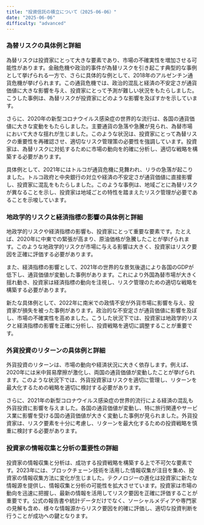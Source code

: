 ```yaml
---
title: "投資信託の積立について（2025-06-06）"
date: "2025-06-06"
difficulty: "advanced"
---
```


### 為替リスクの具体例と詳細

為替リスクは投資家にとって大きな要素であり、市場の不確実性を増加させる可能性があります。金融危機や政治的事件が為替リスクを引き起こす典型的な事例として挙げられる一方で、さらに具体的な例として、2018年のアルゼンチン通貨危機が挙げられます。この通貨危機では、政治的混乱と経済の不安定さが通貨価値に大きな影響を与え、投資家にとって予測が難しい状況をもたらしました。こうした事例は、為替リスクが投資家にどのような影響を及ぼすかを示しています。

さらに、2020年の新型コロナウイルス感染症の世界的な流行は、各国の通貨価値に大きな変動をもたらしました。主要通貨の急落や急騰が見られ、為替市場において大きな揺れが生じました。このような状況は、投資家にとって為替リスクの重要性を再確認させ、適切なリスク管理策の必要性を強調しています。投資家は、為替リスクに対処するために市場の動向を的確に分析し、適切な戦略を構築する必要があります。

具体例として、2021年にはトルコが通貨危機に見舞われ、リラの急落が起こりました。トルコ政府と中央銀行の対立や経済の不安定さが通貨価値に直接影響し、投資家に混乱をもたらしました。このような事例は、地域ごとに為替リスクが異なることを示し、投資家は地域ごとの特性を踏まえたリスク管理が必要であることを示唆しています。

### 地政学的リスクと経済指標の影響の具体例と詳細

地政学的リスクや経済指標の影響も、投資家にとって重要な要素です。たとえば、2020年に中東での緊張が高まり、原油価格が急騰したことが挙げられます。このような地政学的リスクが市場に与える影響は大きく、投資家はリスク要因を正確に評価する必要があります。

また、経済指標の影響として、2021年の世界的な景気後退により各国のGDPが低下し、通貨価値が変動した事例があります。これにより外国為替市場が大きく揺れ動き、投資家は経済指標の動向を注視し、リスク管理のための適切な戦略を構築する必要があります。

新たな具体例として、2022年に南米での政情不安が外貨市場に影響を与え、投資家が損失を被った事例があります。政治的な不安定さが通貨価値に影響を及ぼし、市場の不確実性を高めました。こうした状況下では、投資家は地政学的リスクと経済指標の影響を正確に分析し、投資戦略を適切に調整することが重要です。

### 外貨投資のリターンの具体例と詳細

外貨投資のリターンは、市場の動向や経済状況に大きく依存します。例えば、2020年には米中貿易摩擦が激化し、両国の通貨価値が変動したことが挙げられます。このような状況下では、外貨投資家はリスクを適切に管理し、リターンを最大化するための戦略を適切に検討する必要があります。

さらに、2021年の新型コロナウイルス感染症の世界的流行による経済の混乱も外貨投資に影響を与えました。各国の通貨価値が変動し、特に旅行関連やサービス業に影響を受ける国の通貨価値が大きく変動した事例が見られました。外貨投資家は、リスク要素を十分に考慮し、リターンを最大化するための投資戦略を慎重に検討する必要があります。

### 投資家の情報収集と分析の重要性の詳細

投資家の情報収集と分析は、成功する投資戦略を構築する上で不可欠な要素です。2023年には、ブロックチェーン技術を活用した情報収集が注目を集め、投資家の情報収集方法に変化が生じました。テクノロジーの進化は投資家に新たな情報源を提供し、情報収集と分析の可能性を拡大させています。投資家は市場の動向を迅速に把握し、最新の情報を活用してリスク要因を正確に評価することが重要です。公式の報告書や統計データだけでなく、ソーシャルメディアや専門家の見解も含め、様々な情報源からリスク要因を的確に評価し、適切な投資判断を行うことが成功への鍵となります。
